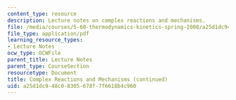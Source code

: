 ```yaml
---
content_type: resource
description: Lecture notes on complex reactions and mechanisms.
file: /media/courses/5-60-thermodynamics-kinetics-spring-2008/a25d1dc948c08305678f7f6618b4c960_5_60_lecture31.pdf
file_type: application/pdf
learning_resource_types:
- Lecture Notes
ocw_type: OCWFile
parent_title: Lecture Notes
parent_type: CourseSection
resourcetype: Document
title: Complex Reactions and Mechanisms (continued)
uid: a25d1dc9-48c0-8305-678f-7f6618b4c960
---
```

